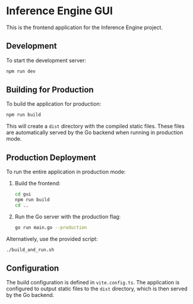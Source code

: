 # Inference Engine GUI

This is the frontend application for the Inference Engine project.

## Development

To start the development server:

```bash
npm run dev
```

## Building for Production

To build the application for production:

```bash
npm run build
```

This will create a `dist` directory with the compiled static files. These files are automatically served by the Go backend when running in production mode.

## Production Deployment

To run the entire application in production mode:

1. Build the frontend:
   ```bash
   cd gui
   npm run build
   cd ..
   ```

2. Run the Go server with the production flag:
   ```bash
   go run main.go --production
   ```

Alternatively, use the provided script:
```bash
./build_and_run.sh
```

## Configuration

The build configuration is defined in `vite.config.ts`. The application is configured to output static files to the `dist` directory, which is then served by the Go backend.